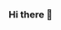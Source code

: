 ### Hi there 👋

<!--
**kevinhectorngetich/kevinhectorngetich** is a ✨ _special_ ✨ repository because its `README.md` (this file) appears on your GitHub profile.

👋 Hi, I’m kevinhector ngetich
👀 I’m interested in flutter, dart, three js, rive, and much more fun stuff
🌱 I’m currently learning javascript bundled with v8 compiler ..a.k.a node 😄
💞️ I’m looking to collaborate on flutter projects, ui design, animations, also backend stuff with node.
📫 How to reach me ... email @ ngetichkevinhector@gmail.com

- 🔭 I’m currently working on ...
- 🌱 I’m currently learning ...
- 👯 I’m looking to collaborate on ...
- 🤔 I’m looking for help with ...
- 💬 Ask me about ...
- 📫 How to reach me: ...
- 😄 Pronouns: ...
- ⚡ Fun fact: ...
-->
